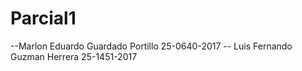 # Parcial1
--Marlon Eduardo Guardado Portillo 25-0640-2017 
-- Luis Fernando Guzman Herrera 25-1451-2017
